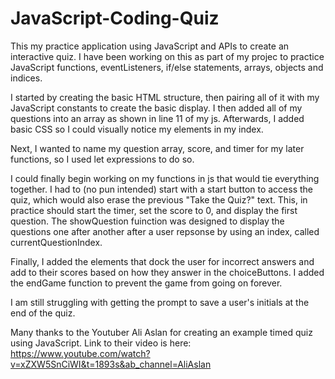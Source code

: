 # JavaScript-Coding-Quiz
This my practice application using JavaScript and APIs to create an interactive quiz. I have been working on this as part of my projec to practice JavaScript functions, eventListeners, if/else statements, arrays, objects and indices.

I started by creating the basic HTML structure, then pairing all of it with my JavaScript constants to create the basic display. I then added all of my questions into an array as shown in line 11 of my js. Afterwards, I added basic CSS so I could visually notice my elements in my index. 

Next, I wanted to name my question array, score, and timer for my later functions, so I used let expressions to do so.

I could finally begin working on my functions in js that would tie everything together. I had to (no pun intended) start with a start button to access the quiz, which would also erase the previous "Take the Quiz?" text. This, in practice should start the timer, set the score to 0, and display the first question. The showQuestion fuinction was designed to display the questions one after another after a user repsonse by using an index, called currentQuestionIndex. 

Finally, I added the elements that dock the user for incorrect answers and add to their scores based on how they answer in the choiceButtons. I added the endGame function to prevent the game from going on forever.

I am still struggling with getting the prompt to save a user's initials at the end of the quiz.

Many thanks to the Youtuber Ali Aslan for creating an example timed quiz using JavaScript. Link to their video is here: https://www.youtube.com/watch?v=xZXW5SnCiWI&t=1893s&ab_channel=AliAslan
